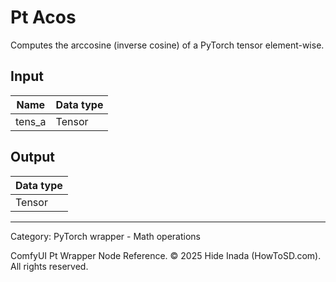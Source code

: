 # Pt Acos
Computes the arccosine (inverse cosine) of a PyTorch tensor element-wise.

## Input
| Name | Data type |
|---|---|
| tens_a | Tensor |

## Output
| Data type |
|---|
| Tensor |

<HR>
Category: PyTorch wrapper - Math operations

ComfyUI Pt Wrapper Node Reference. © 2025 Hide Inada (HowToSD.com). All rights reserved.
